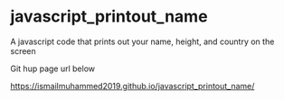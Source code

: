 # javascript_printout_name
A javascript code that prints out your name, height, and country on the screen


Git hup page url below

https://ismailmuhammed2019.github.io/javascript_printout_name/
